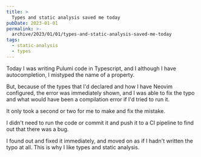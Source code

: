 ```yaml
---
title: >
  Types and static analysis saved me today
pubDate: 2023-01-01
permalink: >-
  archive/2023/01/01/types-and-static-analysis-saved-me-today
tags:
  - static-analysis
  - types
---
```


Today I was writing Pulumi code in Typescript, and I although I have autocompletion, I mistyped the name of a property.

But, because of the types that I'd declared and how I have Neovim configured, the error was immediately shown, and I was able to fix the typo and what would have been a compilation error if I'd tried to run it.

It only took a second or two for me to make and fix the mistake.

I didn't need to run the code or commit it and push it to a CI pipeline to find out that there was a bug.

I found out and fixed it immediately, and moved on as if I hadn't written the typo at all. This is why I like types and static analysis.
